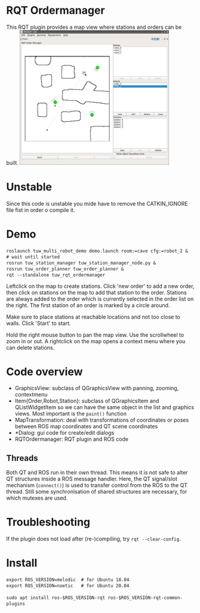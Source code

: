 # RQT Ordermanager
This RQT plugin provides a map view where stations and orders can be built.
<img src="res/rqt_ordermanager.png" alt="RQT ordermanager" width="400px" />

# Unstable
Since this code is unstable you mide have to remove the CATKIN_IGNORE file fist in order o compile it.

# Demo

```
roslaunch tuw_multi_robot_demo demo.launch room:=cave cfg:=robot_2 &
# wait until started
rosrun tuw_station_manager tuw_station_manager_node.py &
rosrun tuw_order_planner tuw_order_planner &
rqt --standalone tuw_rqt_ordermanager
```

Leftclick on the map to create stations.
Click 'new order' to add a new order, then click on stations on the map to add that station to the order.
Stations are always added to the order which is currently selected in the order list on the right.
The first station of an order is marked by a circle around.

Make sure to place stations at reachable locations and not too close to walls.
Click 'Start' to start.

Hold the right mouse button to pan the map view.
Use the scrollwheel to zoom in or out.
A rightclick on the map opens a context menu where you can delete stations.

# Code overview
* GraphicsView: subclass of QGraphicsView with panning, zooming, contextmenu
* Item{Order,Robot,Station}: subclass of QGraphicsItem and QListWidgetItem so we can have the same object in the list and graphics views. Most important is the `paint()` function
* MapTransformation: deal with transformations of coordinates or poses between ROS map coordinates and QT scene coordinates
* \*Dialog: gui code for create/edit dialogs
* RQTOrdermanager: RQT plugin and ROS code

## Threads
Both QT and ROS run in their own thread. 
This means it is not safe to alter QT structures inside a ROS message handler. 
Here, the QT signal/slot mechanism (`connect()`) is used to transfer control from the ROS to the QT thread.
Still some synchronisation of shared structures are necessary, for which mutexes are used.

# Troubleshooting
If the plugin does not load after (re-)compiling, try `rqt --clear-config`.

# Install

```
export ROS_VERSION=melodic  # for Ubuntu 18.04
export ROS_VERSION=noetic   # for Ubuntu 20.04

sudo apt install ros-$ROS_VERSION-rqt ros-$ROS_VERSION-rqt-common-plugins
```
